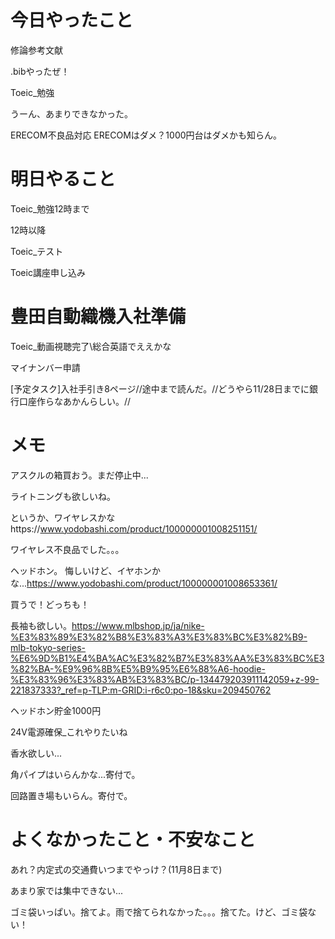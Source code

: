 # 今日やったこと

修論参考文献

.bibやったぜ！

Toeic_勉強

うーん、あまりできなかった。

ERECOM不良品対応
ERECOMはダメ？1000円台はダメかも知らん。

# 明日やること
Toeic_勉強12時まで

12時以降

Toeic_テスト

Toeic講座申し込み

# 豊田自動織機入社準備
Toeic_動画視聴完了\\総合英語でええかな

マイナンバー申請

[予定タスク]入社手引き8ページ//途中まで読んだ。//どうやら11/28日までに銀行口座作らなあかんらしい。//

# メモ
アスクルの箱買おう。まだ停止中...

ライトニングも欲しいね。

というか、ワイヤレスかなhttps://www.yodobashi.com/product/100000001008251151/

ワイヤレス不良品でした。。。

ヘッドホン。 悔しいけど、イヤホンかな...https://www.yodobashi.com/product/100000001008653361/

買うで！どっちも！

長袖も欲しい。https://www.mlbshop.jp/ja/nike-%E3%83%89%E3%82%B8%E3%83%A3%E3%83%BC%E3%82%B9-mlb-tokyo-series-%E6%9D%B1%E4%BA%AC%E3%82%B7%E3%83%AA%E3%83%BC%E3%82%BA-%E9%96%8B%E5%B9%95%E6%88%A6-hoodie-%E3%83%96%E3%83%AB%E3%83%BC/p-134479203911142059+z-99-221837333?_ref=p-TLP:m-GRID:i-r6c0:po-18&sku=209450762

ヘッドホン貯金1000円

24V電源確保_これやりたいね

香水欲しい...

角パイプはいらんかな...寄付で。

回路置き場もいらん。寄付で。

# よくなかったこと・不安なこと
あれ？内定式の交通費いつまでやっけ？(11月8日まで)

あまり家では集中できない...

ゴミ袋いっぱい。捨てよ。雨で捨てられなかった。。。捨てた。けど、ゴミ袋ない！
